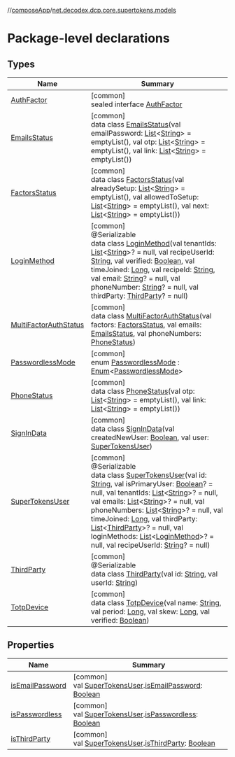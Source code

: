 //[composeApp](../../index.md)/[net.decodex.dcp.core.supertokens.models](index.md)

# Package-level declarations

## Types

| Name | Summary |
|---|---|
| [AuthFactor](-auth-factor/index.md) | [common]<br>sealed interface [AuthFactor](-auth-factor/index.md) |
| [EmailsStatus](-emails-status/index.md) | [common]<br>data class [EmailsStatus](-emails-status/index.md)(val emailPassword: [List](https://kotlinlang.org/api/latest/jvm/stdlib/kotlin.collections/-list/index.html)&lt;[String](https://kotlinlang.org/api/latest/jvm/stdlib/kotlin/-string/index.html)&gt; = emptyList(), val otp: [List](https://kotlinlang.org/api/latest/jvm/stdlib/kotlin.collections/-list/index.html)&lt;[String](https://kotlinlang.org/api/latest/jvm/stdlib/kotlin/-string/index.html)&gt; = emptyList(), val link: [List](https://kotlinlang.org/api/latest/jvm/stdlib/kotlin.collections/-list/index.html)&lt;[String](https://kotlinlang.org/api/latest/jvm/stdlib/kotlin/-string/index.html)&gt; = emptyList()) |
| [FactorsStatus](-factors-status/index.md) | [common]<br>data class [FactorsStatus](-factors-status/index.md)(val alreadySetup: [List](https://kotlinlang.org/api/latest/jvm/stdlib/kotlin.collections/-list/index.html)&lt;[String](https://kotlinlang.org/api/latest/jvm/stdlib/kotlin/-string/index.html)&gt; = emptyList(), val allowedToSetup: [List](https://kotlinlang.org/api/latest/jvm/stdlib/kotlin.collections/-list/index.html)&lt;[String](https://kotlinlang.org/api/latest/jvm/stdlib/kotlin/-string/index.html)&gt; = emptyList(), val next: [List](https://kotlinlang.org/api/latest/jvm/stdlib/kotlin.collections/-list/index.html)&lt;[String](https://kotlinlang.org/api/latest/jvm/stdlib/kotlin/-string/index.html)&gt; = emptyList()) |
| [LoginMethod](-login-method/index.md) | [common]<br>@Serializable<br>data class [LoginMethod](-login-method/index.md)(val tenantIds: [List](https://kotlinlang.org/api/latest/jvm/stdlib/kotlin.collections/-list/index.html)&lt;[String](https://kotlinlang.org/api/latest/jvm/stdlib/kotlin/-string/index.html)&gt;? = null, val recipeUserId: [String](https://kotlinlang.org/api/latest/jvm/stdlib/kotlin/-string/index.html), val verified: [Boolean](https://kotlinlang.org/api/latest/jvm/stdlib/kotlin/-boolean/index.html), val timeJoined: [Long](https://kotlinlang.org/api/latest/jvm/stdlib/kotlin/-long/index.html), val recipeId: [String](https://kotlinlang.org/api/latest/jvm/stdlib/kotlin/-string/index.html), val email: [String](https://kotlinlang.org/api/latest/jvm/stdlib/kotlin/-string/index.html)? = null, val phoneNumber: [String](https://kotlinlang.org/api/latest/jvm/stdlib/kotlin/-string/index.html)? = null, val thirdParty: [ThirdParty](-third-party/index.md)? = null) |
| [MultiFactorAuthStatus](-multi-factor-auth-status/index.md) | [common]<br>data class [MultiFactorAuthStatus](-multi-factor-auth-status/index.md)(val factors: [FactorsStatus](-factors-status/index.md), val emails: [EmailsStatus](-emails-status/index.md), val phoneNumbers: [PhoneStatus](-phone-status/index.md)) |
| [PasswordlessMode](-passwordless-mode/index.md) | [common]<br>enum [PasswordlessMode](-passwordless-mode/index.md) : [Enum](https://kotlinlang.org/api/latest/jvm/stdlib/kotlin/-enum/index.html)&lt;[PasswordlessMode](-passwordless-mode/index.md)&gt; |
| [PhoneStatus](-phone-status/index.md) | [common]<br>data class [PhoneStatus](-phone-status/index.md)(val otp: [List](https://kotlinlang.org/api/latest/jvm/stdlib/kotlin.collections/-list/index.html)&lt;[String](https://kotlinlang.org/api/latest/jvm/stdlib/kotlin/-string/index.html)&gt; = emptyList(), val link: [List](https://kotlinlang.org/api/latest/jvm/stdlib/kotlin.collections/-list/index.html)&lt;[String](https://kotlinlang.org/api/latest/jvm/stdlib/kotlin/-string/index.html)&gt; = emptyList()) |
| [SignInData](-sign-in-data/index.md) | [common]<br>data class [SignInData](-sign-in-data/index.md)(val createdNewUser: [Boolean](https://kotlinlang.org/api/latest/jvm/stdlib/kotlin/-boolean/index.html), val user: [SuperTokensUser](-super-tokens-user/index.md)) |
| [SuperTokensUser](-super-tokens-user/index.md) | [common]<br>@Serializable<br>data class [SuperTokensUser](-super-tokens-user/index.md)(val id: [String](https://kotlinlang.org/api/latest/jvm/stdlib/kotlin/-string/index.html), val isPrimaryUser: [Boolean](https://kotlinlang.org/api/latest/jvm/stdlib/kotlin/-boolean/index.html)? = null, val tenantIds: [List](https://kotlinlang.org/api/latest/jvm/stdlib/kotlin.collections/-list/index.html)&lt;[String](https://kotlinlang.org/api/latest/jvm/stdlib/kotlin/-string/index.html)&gt;? = null, val emails: [List](https://kotlinlang.org/api/latest/jvm/stdlib/kotlin.collections/-list/index.html)&lt;[String](https://kotlinlang.org/api/latest/jvm/stdlib/kotlin/-string/index.html)&gt;? = null, val phoneNumbers: [List](https://kotlinlang.org/api/latest/jvm/stdlib/kotlin.collections/-list/index.html)&lt;[String](https://kotlinlang.org/api/latest/jvm/stdlib/kotlin/-string/index.html)&gt;? = null, val timeJoined: [Long](https://kotlinlang.org/api/latest/jvm/stdlib/kotlin/-long/index.html), val thirdParty: [List](https://kotlinlang.org/api/latest/jvm/stdlib/kotlin.collections/-list/index.html)&lt;[ThirdParty](-third-party/index.md)&gt;? = null, val loginMethods: [List](https://kotlinlang.org/api/latest/jvm/stdlib/kotlin.collections/-list/index.html)&lt;[LoginMethod](-login-method/index.md)&gt;? = null, val recipeUserId: [String](https://kotlinlang.org/api/latest/jvm/stdlib/kotlin/-string/index.html)? = null) |
| [ThirdParty](-third-party/index.md) | [common]<br>@Serializable<br>data class [ThirdParty](-third-party/index.md)(val id: [String](https://kotlinlang.org/api/latest/jvm/stdlib/kotlin/-string/index.html), val userId: [String](https://kotlinlang.org/api/latest/jvm/stdlib/kotlin/-string/index.html)) |
| [TotpDevice](-totp-device/index.md) | [common]<br>data class [TotpDevice](-totp-device/index.md)(val name: [String](https://kotlinlang.org/api/latest/jvm/stdlib/kotlin/-string/index.html), val period: [Long](https://kotlinlang.org/api/latest/jvm/stdlib/kotlin/-long/index.html), val skew: [Long](https://kotlinlang.org/api/latest/jvm/stdlib/kotlin/-long/index.html), val verified: [Boolean](https://kotlinlang.org/api/latest/jvm/stdlib/kotlin/-boolean/index.html)) |

## Properties

| Name | Summary |
|---|---|
| [isEmailPassword](is-email-password.md) | [common]<br>val [SuperTokensUser](-super-tokens-user/index.md).[isEmailPassword](is-email-password.md): [Boolean](https://kotlinlang.org/api/latest/jvm/stdlib/kotlin/-boolean/index.html) |
| [isPasswordless](is-passwordless.md) | [common]<br>val [SuperTokensUser](-super-tokens-user/index.md).[isPasswordless](is-passwordless.md): [Boolean](https://kotlinlang.org/api/latest/jvm/stdlib/kotlin/-boolean/index.html) |
| [isThirdParty](is-third-party.md) | [common]<br>val [SuperTokensUser](-super-tokens-user/index.md).[isThirdParty](is-third-party.md): [Boolean](https://kotlinlang.org/api/latest/jvm/stdlib/kotlin/-boolean/index.html) |
